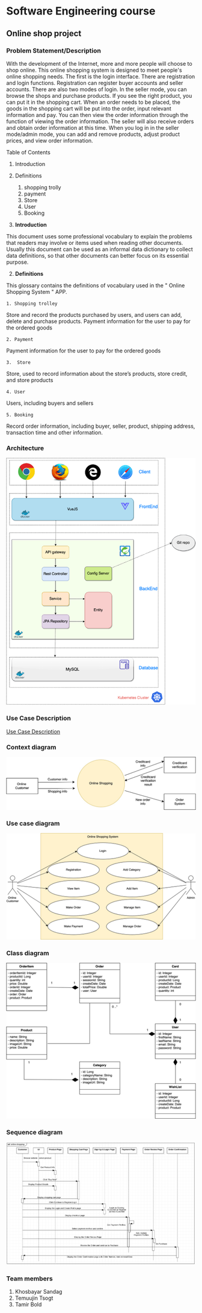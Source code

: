 # Software Engineering course

## Online shop project

### Problem Statement/Description
With the development of the Internet, more and more people will choose to shop online. This online shopping system is designed to meet people's online shopping needs. The first is the login interface. There are registration and login functions. Registration can register buyer accounts and seller accounts. There are also two modes of login. In the seller mode, you can browse the shops and purchase products. If you see the right product, you can put it in the shopping cart. When an order needs to be placed, the goods in the shopping cart will be put into the order, input relevant information and pay. You can then view the order information through the function of viewing the order information. The seller will also receive orders and obtain order information at this time. When you log in in the seller mode/admin mode, you can add and remove products, adjust product prices, and view order information.

Table of Contents
1. Introduction 
2. Definitions 
    1. shopping trolly 
    2. payment 
    3. Store 
    4. User 
    5. Booking 

1. **Introduction**

This document uses some professional vocabulary to explain the problems that readers may involve or items used when reading other documents. Usually this document can be used as an informal data dictionary to collect data definitions, so that other documents can better focus on its essential purpose.

2. **Definitions**

This glossary contains the definitions of vocabulary used in the " Online Shopping System " APP.
   
    1. Shopping trolley

Store and record the products purchased by users, and users can add, delete and purchase products.
Payment information for the user to pay for the ordered goods
    
    2. Payment

Payment information for the user to pay for the ordered goods

    3.  Store

Store, used to record information about the store’s products, store credit, and store products

    4. User

Users, including buyers and sellers

    5. Booking

Record order information, including buyer, seller, product, shipping address, transaction time and other information.


### Architecture
![Architecture](/diagrams/Architecture.png)
### Use Case Description
[Use Case Description](https://github.com/xocoo/swe-requirement/blob/main/Use%20Case%20description.md)

### Context diagram
![Context diagram](/diagrams/Context%20diagram.jpeg)

### Use case diagram
![Use case diagram](/diagrams/Use%20case%20diagram.jpeg)

### Class diagram
![Class diagram](/diagrams/Class%20Diagram.jpeg)

### Sequence diagram
![Sequence diagram](/diagrams/Sequence%20diagram.png)


### Team members
1. Khosbayar Sandag
2. Temuujin Tsogt
3. Tamir Bold